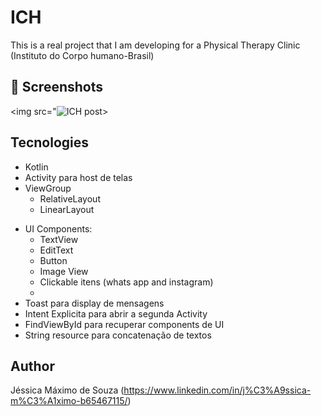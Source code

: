 # ICH
This is a real project that I am developing for a Physical Therapy Clinic (Instituto do Corpo humano-Brasil)

## :camera_flash: Screenshots
<!-- You can add more screenshots here if you like -->
<img src="![ICH post](https://github.com/jessicamaximo23/ICH/assets/122978824/9b3319e5-a08a-4ab0-959a-90f7ecabd3d2)>

## Tecnologies
* Kotlin
* Activity para host de telas
* ViewGroup
    * RelativeLayout
    * LinearLayout
- UI Components:
    - TextView
    - EditText
    - Button
    - Image View
    - Clickable itens (whats app and instagram)
    - 
- Toast para display de mensagens
- Intent Explicita para abrir a segunda Activity
- FindViewById para recuperar components de UI
- String resource para concatenação de textos



## Author
Jéssica Máximo de Souza (https://www.linkedin.com/in/j%C3%A9ssica-m%C3%A1ximo-b65467115/)
